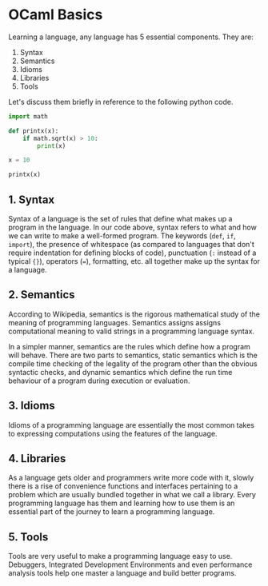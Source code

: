 # OCaml Basics

Learning a language, any language has 5 essential components. They are:
1. Syntax
2. Semantics
3. Idioms
4. Libraries
5. Tools

Let's discuss them briefly in reference to the following python code.

```python
import math

def printx(x):
    if math.sqrt(x) > 10:
        print(x)

x = 10

printx(x)
```

## 1. Syntax

Syntax of a language is the set of rules that define what makes up a program
 in the language. In our code above, syntax refers to what and how we can
 write to make a well-formed program. The keywords (```def```, ```if```,
 ```import```), the presence of whitespace (as compared to languages that don't
 require indentation for defining blocks of code), punctuation (```:``` instead
 of a typical ```{}```), operators (```=```), formatting, etc. all together
 make up the syntax for a language.

## 2. Semantics

According to Wikipedia, semantics is the rigorous mathematical study of the
 meaning of programming languages. Semantics assigns assigns computational
 meaning to valid strings in a programming language syntax.

In a simpler manner, semantics are the rules which define how a program will
 behave. There are two parts to semantics, static semantics which is the
 compile time checking of the legality of the program other than the obvious
 syntactic checks, and dynamic semantics which define the run time behaviour
 of a program during execution or evaluation.

## 3. Idioms

Idioms of a programming language are essentially the most common takes to
 expressing computations using the features of the language.

## 4. Libraries

As a language gets older and programmers write more code with it, slowly
 there is a rise of convenience functions and interfaces pertaining to a
 problem which are usually bundled together in what we call a library. Every
 programming language has them and learning how to use them is an essential
 part of the journey to learn a programming language.

## 5. Tools

Tools are very useful to make a programming language easy to use. Debuggers,
 Integrated Development Environments and even performance analysis tools
 help one master a language and build better programs.
